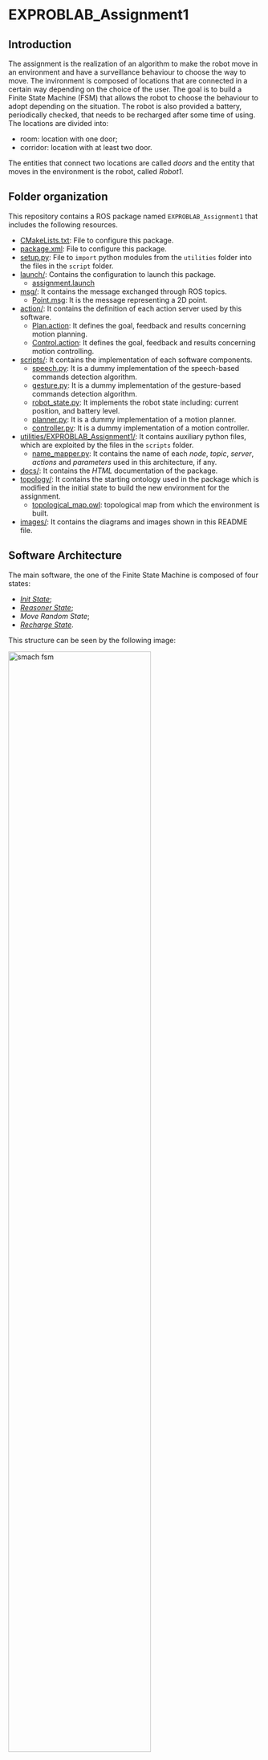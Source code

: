 # EXPROBLAB_Assignment1

## Introduction
The assignment is the realization of an algorithm to make the robot move in an environment and have a surveillance behaviour to choose the way to move. The invironment is composed of locations that are connected in a certain way depending on the choice of the user.
The goal is to build a Finite State Machine (FSM) that allows the robot to choose the behaviour to adopt depending on the situation. The robot is also provided a battery, periodically checked, that needs to be recharged after some time of using. <br>
The locations are divided into:
* room: location with one door;
* corridor: location with at least two door.

The entities that connect two locations are called _doors_ and the entity that moves in the environment is the robot, called _Robot1_.

## Folder organization
This repository contains a ROS package named `EXPROBLAB_Assignment1` that includes the following resources.
 - [CMakeLists.txt](CMakeLists.txt): File to configure this package.
 - [package.xml](package.xml): File to configure this package.
 - [setup.py](setup.py): File to `import` python modules from the `utilities` folder into the 
   files in the `script` folder. 
 - [launch/](launch/): Contains the configuration to launch this package.
    - [assignment.launch](/launch/assignment.launch)
 - [msg/](msg/): It contains the message exchanged through ROS topics.
    - [Point.msg](msg/Point.msg): It is the message representing a 2D point.
 - [action/](action/): It contains the definition of each action server used by this software.
    - [Plan.action](action/Plan.action): It defines the goal, feedback and results concerning 
      motion planning.
    - [Control.action](action/Control.action): It defines the goal, feedback and results 
      concerning motion controlling.
 - [scripts/](scripts/): It contains the implementation of each software components.
    - [speech.py](scripts/speech.py): It is a dummy implementation of the speech-based 
      commands detection algorithm.
    - [gesture.py](scripts/gesture.py): It is a dummy implementation of the gesture-based
      commands detection algorithm.
    - [robot_state.py](scripts/robot_state.py): It implements the robot state including:
      current position, and battery level.
    - [planner.py](scripts/planner.py): It is a dummy implementation of a motion planner.
    - [controller.py](scripts/controller.py): It is a dummy implementation of a motion 
      controller.
 - [utilities/EXPROBLAB_Assignment1/](utilities/EXPROBLAB_Assignment1/): It contains auxiliary python files, 
   which are exploited by the files in the `scripts` folder.
    - [name_mapper.py](utilities/EXPROBLAB_Assignment1//name_mapper.py): It contains the name
      of each *node*, *topic*, *server*, *actions* and *parameters* used in this architecture, if any.
 - [docs/](docs/): It contains the _HTML_ documentation of the package.
 - [topology/](/topology): It contains the starting ontology used in the package which is modified in the initial state to build the new environment for the assignment.
    - [topological_map.owl](topology/topological_map.owl): topological map from which the environment is built.
 - [images/](images/): It contains the diagrams and images shown in this README file.

## Software Architecture
The main software, the one of the Finite State Machine is composed of four states:
* [_Init State_](scripts/init_state.py);
* [_Reasoner State_](scripts/reasoner.py);
* _Move Random State_;
* [_Recharge State_](scripts/recharge.py).

This structure can be seen by the following image:

<img
    src="/images/fsm_smach.jpg"
    title="smach fsm"
    width="75%" height="75%">

Where the _Move Random State_ represents a sub finite state machine, which means that it is composed in turn of other states, in particular:
* [Plan Path To Location State](scripts/plan_path_to_location.py);
* [Go To Location To Visit State](scripts/go_to_location_to_visit.py).

The graph above is taken from the automatic SMACH viewer and by purpose it does not include all the transitions of the states (to make it more readable). In order to evaluate the entire graph correctly and see all the transitions clearly we provided one by drawing it and highlighting the transitions in a better way. <br>
<br>
In order to retrieve the automatic viewer from ros

```bash
rosrun smach_viewer smach_viewer.py
```

The hand-drawn graph can be seen in the following image:

<img
    src="/images/FSM.jpg"
    title="FSM"
    width="75%" height="75%">

Here all the transitions can be clearly read and it is highlighted also the sub finite state machine used with the two inner states in details.

### Software components
It follows the details of the software components used in the program, which are available in the [`scripts`](scripts/) folder.

#### The `planner` Node
<img
	src="images/planner.jpg"
	title="planner node"
	width="75%" height="75%">
	
The [`planner`](scripts/planner.py) node implements an action server called `motion/planner`. This is done by the means of the `SimpleActionServer` class based on the `Plan` action message. This action server requires a `start` and a `target` position passed as two fields of the goal. <br>
Given the goal parameters this component return a plan as a list of `via_points`, which are computed by spacing linearly the distance between the two _x_ and _y_ coordinates of the points. The number of `via_points` can be modified thanks to the parameter in the [`name_mapper.py`](utilities/EXPROBLAB_Assignment1/name_mapper.py) file. <br>
When a new `via_points` is generated, the updated plan is provided as `feedback`. When all the `via_points` have been generated, the plan is provided as `results`.

#### The `controller` Node
<img
	src="images/controller.jpg"
	title="controller node"
	width="75%" height="75%">
	
The [`controller`](scripts/controller.py) node implements an action server named `motion/controller`. This is done by the means of the `SimpleActionServer` class based on the `Control` action message. This action server requires the `plan` given as a list of `via_points` by the planner.<br>
Given the plan the `controller` iterates for each planned `via_points` and waits to simulate the time spent to move the robot. <br>
Each time a `via_point` is reached the a `feedback` is provided. When the last `via_point` is reached, the action service provides a `result` by propagating the current robot position.

The program starts in the _Init State_ which initializes the ontology (the environmemt). Then this state is no longer executed. The program passes to the _Reasoner State_ which reasons the changes:
* the actual robot position;
* the timestamps representing the last time a location has been visited by the robot.

The FSM enter now the sub-FSM, which first computes a path from the actual location of the robot to a reachable location and then moves the robot to that location. <br>
The loop of _Reasoner_ - _Plan Path_ - _Go To Location_ is repeated in an infinite loop until the robot gets a stimulus:
* _battery low_: which means that the robot needs to be recharged. To do so, the robot is firstly driven to the dedicated location and then is recharged. At the end it starts again the loop;
* _urgent location_: after some time a location is not visited by the robot it becomes urgent and if the robot can reach it by its actual position it has to go there.
<br>

The code is also composed of an _Helper_ which is a class containing all the shared variables and the mutex to allow the FSM states access them correctly.

<img
    src="images/component_diagram"
    title="component diagram"
    width="75%" height=75%>

In teh figure above there is the presentation of how the components used in the software interact among them. In particular:
* _armor server_: it is the server used to provide the computations related to the ontology. It communicates through queries that are sent from the Finite State Machine to the server and this in turn gives a result then analyzed in the FSM.
* _planner_: it is responsible of computing the path and communicates through the _Plan Action_ sent. It returns a plan which is the result of the server.
* controller: it is responsible of moving the robot along the path and communicates through the _Control Action_ sent. It updates the actual position of the robot through the via points thanks to the server result.

## Installation and Running Procedure
### Run by `roslaunch` file
In order to run the program by the [`roslaunch`](launch/assignment.launch) file we first need to install the `xterm` tool by following these steps:
```bash
sudo apt-get update
sudo apt-get -y install xterm
```

Now to run the code we just type these on a terminal:
```bash
roslaunch EXPROBLAB_Assignment1 assignment.launch
```

### Run each single node manually
In order to run the code without using the `roslaunch`:
```bash
roscore &

# Terminal A: aRMOR Server
rosrun armor execute it.emarolab.armor.ARMORMainService

# Terminal B: Planner Server
rosrun EXPROBLAB_Assignment1 planner.py

# Terminal C: Controller Server
rosrun EXPROBLAB_Assignment1 controller.py

# Terminal D: FSM node
rosrun EXPROBLAB_Assignment1 fsm.py
```

## Video
The video below represents a part of the program during its normal execution.
As the video starts there are four sections in the window:
* top-left: it is the aRMOR Server window and it is used to make the query and communicate with the FSM program;
* top-right: it is the FSM node. Here the program shows its log messages and it is the one that has to be read to better understand the program execution. <br>
It shows us which state the FSM is into, what it is doing into ithe state and the changing action that provides the pass from one state to another;
* bottom-left: it is the planner server that computes the path from the start postion to the target one and publish the result;
* bottom-right: it is the controller server that simualtes the movement of the robot by changing its position through the points of the path.

Here there is the gif:
![video](https://user-images.githubusercontent.com/62358773/200967281-06001cc6-49ba-49bc-a8af-bb7c9ebcf339.gif)

The video begins with the starting of all the points, then the FSM enters in the _PlanPathToPostion_ so the planner publishes the result. Then it goes in the _GoToLocationToVisit_ state and controller server moves the robot. In the new location the robot waits for some instants, defined as a parameter in the  file as 5 seconds, and then the FSM reasons the changes in the ontology through the `reasoner` state: where it is and which lcoation it can now reach. <br>
After that, it plans again and starts moving randomly again. <br>
The robot has also to reach some urgent locations that in the video are the possible rooms _Rn_ that are shown as destination while it is in the corridors. Once visited the robot return to the corridor and goes on with its behaviour. <br>
Just as a video simulation, the autonomy of the battery is set to 15 seconds and the urgent parameter for the location to 5 seconds.

#### Surveillance Policy adopted
When the robot’s battery is not low, it should move among locations with this policy: 
* it has to stay mainly in the corridors: _E_, _C1_ and _C2_ in this case;
* if a reachable location has not been visited for some times, which means that it has become _urgent_, then is has to go there immediately.

In the video the urgent location is the _X_ one. The robot then move to the corridor again since it is the only location reachable from that room in this particular ontology. <br>
The FSM is then brought to execute the _Recharge_ state, so the robot is firstly driven to this location, _E_ and then it is recharged (as it can be read from the comments in the video). <br>
Just as a video demonstration the battery is set to need a recharge after 15 seconds of execution so that the user can see how the robot behaves in case of battery low. <br>
The normal autonomy of the battery is set to one minute of program execution, after which the robot has to recharge to go on with its surveillance behaviour.

## Working Hypothesis and Environment
### Environment
The ontology that we initialized in this assignment is the following:

<img
    src="/images/map.jpg" 
    title="Ontology Map"
    width="50%" height="50%">

The environment used and initialized is supposed to be consinstent with the real one, so that the reasoner can always find a consinstent ontology to work on. <br>
Moreover, it is also assumed that all corridors, _E_, _C1_ and _C2_ are connected together. In this way the robot is able to perform its _surveillance policy_ correctly. <br>
Also for more difficult environment, so for bigger ontologies it is assumed that all the corridors are connected together and at least with the _recharging location_. <br>
It was also assumed that each location is associated to a spicific coordinate point composed of _x_ and _y_ value. These are the values that are used in the `planner` to compute the path. The values of the coordinates are taken from the [`name_mapper.py`](utilities/EXPROBLAB_Assignment1/name_mapper.py) file and are also shown in the figure above. Of course it is not taken into account the actual dimension of the environment, but they are just used to have a reference for the path computation. <br>
<br>
The _urgent_ parameter that allows the location to have the priority to be visited is set to 15 seconds. All the location that have not been visited for more than 15 seconds become urgent and have the priority. Of course, if the robot has not enough battery the priority is taken by the recharging room _E_ that is the one to be reached as soon as possible.

### Robot
The robot starts in the _Recharging Room_ which is in this case the _E_ one. From here it move randomly, which means that it checks the reachable location from its actual one and then chooses randomly among the list of possibilities. <br>
The robot is also assumed to have an autonomy of 60 seconds, after which it needs to be recharged. It is assumed that the robot needs to reach the proper location before being recharged and also this reaching transition is performed randomly at the beginning when the robot cannot reach the recharging location; as soon as it has the possibility to reach it, then the choice is imposed to this one. <br>
The robot has an autonomy battery of 60 seconds after which it has to be recharged before continuing with its normal behaviour.

### System Features
In order to build the system it was opted to build a robust code. In fact, when the robot has a low battery level its only goal is to reach the _E_ room: as it was more than an _urgent_ location. This means that the robot could move around for a high amount of time if it did not detect the recharing room immediately, but this behaviour would not affect neither the surveillance problem of the robot nor the physical constraints: the robot could not be teletransported from a room to another so need to have the physical possibility to reach that new location.

### System Limitation
One of the possible limitation of the code is the possibility of having the robot moving randomly for a long time before reaching the recharging room when needed which could be tricky from a physical point of view since the robot could not have all that amount of battery left. Howeverm this approach is preferred with respect to another one since it is robuster and respects the physics behind the robot movement.

### Possible technical improvements
A possible improvement could be the possibility to make the robot remember a path from each location to the recharging room so that in case of low battery it can reach the location without having to choose randomly and thus reducing the time wasting due to the random choice. <br>
Moreover, if the robot had to compute the path it would have to compute it by checking all the possible paths and take the most optimal one thus avoiding loosing time with not useful movements and not have to waste important battery.

## Authors and Contacts
[Matteo Maragliano](https://github.com/mmatteo-hub) (S4636216) <br>
[S4636216@studenti.unige.it](mailto:S4636216@studenti.unige.it)
